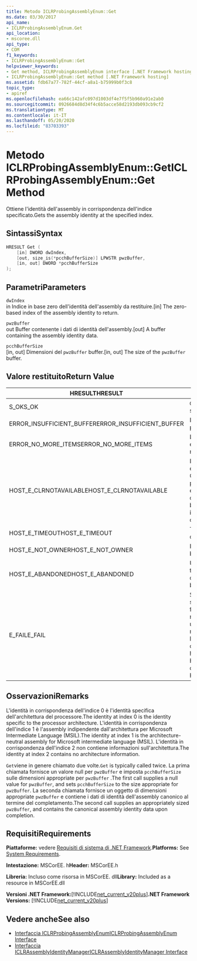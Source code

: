```yaml
---
title: Metodo ICLRProbingAssemblyEnum::Get
ms.date: 03/30/2017
api_name:
- ICLRProbingAssemblyEnum.Get
api_location:
- mscoree.dll
api_type:
- COM
f1_keywords:
- ICLRProbingAssemblyEnum::Get
helpviewer_keywords:
- Get method, ICLRProbingAssemblyEnum interface [.NET Framework hosting]
- ICLRProbingAssemblyEnum::Get method [.NET Framework hosting]
ms.assetid: fdb67a77-782f-44cf-a8a1-b75999b0f3c8
topic_type:
- apiref
ms.openlocfilehash: ea66c142afc097d1003df4e7f5f5b960a91e2ab0
ms.sourcegitcommit: 0926684d8d34f4c6b5acce58d2193db093cb9cf2
ms.translationtype: MT
ms.contentlocale: it-IT
ms.lasthandoff: 05/20/2020
ms.locfileid: "83703393"
---
```

# <a name="iclrprobingassemblyenumget-method"></a><span data-ttu-id="86547-102">Metodo ICLRProbingAssemblyEnum::Get</span><span class="sxs-lookup"><span data-stu-id="86547-102">ICLRProbingAssemblyEnum::Get Method</span></span>
<span data-ttu-id="86547-103">Ottiene l'identità dell'assembly in corrispondenza dell'indice specificato.</span><span class="sxs-lookup"><span data-stu-id="86547-103">Gets the assembly identity at the specified index.</span></span>  
  
## <a name="syntax"></a><span data-ttu-id="86547-104">Sintassi</span><span class="sxs-lookup"><span data-stu-id="86547-104">Syntax</span></span>  
  
```cpp  
HRESULT Get (  
    [in] DWORD dwIndex,  
    [out, size_is(*pcchBufferSize)] LPWSTR pwzBuffer,  
    [in, out] DWORD *pcchBufferSize  
);  
```  
  
## <a name="parameters"></a><span data-ttu-id="86547-105">Parametri</span><span class="sxs-lookup"><span data-stu-id="86547-105">Parameters</span></span>  
 `dwIndex`  
 <span data-ttu-id="86547-106">in Indice in base zero dell'identità dell'assembly da restituire.</span><span class="sxs-lookup"><span data-stu-id="86547-106">[in] The zero-based index of the assembly identity to return.</span></span>  
  
 `pwzBuffer`  
 <span data-ttu-id="86547-107">out Buffer contenente i dati di identità dell'assembly.</span><span class="sxs-lookup"><span data-stu-id="86547-107">[out] A buffer containing the assembly identity data.</span></span>  
  
 `pcchBufferSize`  
 <span data-ttu-id="86547-108">[in, out] Dimensioni del `pwzBuffer` buffer.</span><span class="sxs-lookup"><span data-stu-id="86547-108">[in, out] The size of the `pwzBuffer` buffer.</span></span>  
  
## <a name="return-value"></a><span data-ttu-id="86547-109">Valore restituito</span><span class="sxs-lookup"><span data-stu-id="86547-109">Return Value</span></span>  
  
|<span data-ttu-id="86547-110">HRESULT</span><span class="sxs-lookup"><span data-stu-id="86547-110">HRESULT</span></span>|<span data-ttu-id="86547-111">Description</span><span class="sxs-lookup"><span data-stu-id="86547-111">Description</span></span>|  
|-------------|-----------------|  
|<span data-ttu-id="86547-112">S_OK</span><span class="sxs-lookup"><span data-stu-id="86547-112">S_OK</span></span>|<span data-ttu-id="86547-113">`Get`la restituzione è riuscita.</span><span class="sxs-lookup"><span data-stu-id="86547-113">`Get` returned successfully.</span></span>|  
|<span data-ttu-id="86547-114">ERROR_INSUFFICIENT_BUFFER</span><span class="sxs-lookup"><span data-stu-id="86547-114">ERROR_INSUFFICIENT_BUFFER</span></span>|<span data-ttu-id="86547-115">Il valore di `pwzBuffer` è troppo piccolo.</span><span class="sxs-lookup"><span data-stu-id="86547-115">`pwzBuffer` is too small.</span></span>|  
|<span data-ttu-id="86547-116">ERROR_NO_MORE_ITEMS</span><span class="sxs-lookup"><span data-stu-id="86547-116">ERROR_NO_MORE_ITEMS</span></span>|<span data-ttu-id="86547-117">L'enumerazione non contiene altri elementi.</span><span class="sxs-lookup"><span data-stu-id="86547-117">The enumeration contains no more items.</span></span>|  
|<span data-ttu-id="86547-118">HOST_E_CLRNOTAVAILABLE</span><span class="sxs-lookup"><span data-stu-id="86547-118">HOST_E_CLRNOTAVAILABLE</span></span>|<span data-ttu-id="86547-119">Il Common Language Runtime (CLR) non è stato caricato in un processo oppure CLR si trova in uno stato in cui non è possibile eseguire codice gestito o elaborare la chiamata correttamente.</span><span class="sxs-lookup"><span data-stu-id="86547-119">The common language runtime (CLR) has not been loaded into a process, or the CLR is in a state in which it cannot run managed code or process the call successfully.</span></span>|  
|<span data-ttu-id="86547-120">HOST_E_TIMEOUT</span><span class="sxs-lookup"><span data-stu-id="86547-120">HOST_E_TIMEOUT</span></span>|<span data-ttu-id="86547-121">Timeout della chiamata.</span><span class="sxs-lookup"><span data-stu-id="86547-121">The call timed out.</span></span>|  
|<span data-ttu-id="86547-122">HOST_E_NOT_OWNER</span><span class="sxs-lookup"><span data-stu-id="86547-122">HOST_E_NOT_OWNER</span></span>|<span data-ttu-id="86547-123">Il chiamante non è il proprietario del blocco.</span><span class="sxs-lookup"><span data-stu-id="86547-123">The caller does not own the lock.</span></span>|  
|<span data-ttu-id="86547-124">HOST_E_ABANDONED</span><span class="sxs-lookup"><span data-stu-id="86547-124">HOST_E_ABANDONED</span></span>|<span data-ttu-id="86547-125">Un evento è stato annullato mentre un thread bloccato o Fiber era in attesa su di esso.</span><span class="sxs-lookup"><span data-stu-id="86547-125">An event was canceled while a blocked thread or fiber was waiting on it.</span></span>|  
|<span data-ttu-id="86547-126">E_FAIL</span><span class="sxs-lookup"><span data-stu-id="86547-126">E_FAIL</span></span>|<span data-ttu-id="86547-127">Si è verificato un errore irreversibile sconosciuto.</span><span class="sxs-lookup"><span data-stu-id="86547-127">An unknown catastrophic failure occurred.</span></span> <span data-ttu-id="86547-128">Se un metodo restituisce E_FAIL, CLR non è più utilizzabile all'interno del processo.</span><span class="sxs-lookup"><span data-stu-id="86547-128">If a method returns E_FAIL, the CLR is no longer usable within the process.</span></span> <span data-ttu-id="86547-129">Le chiamate successive a tutti i metodi di hosting restituiscono HOST_E_CLRNOTAVAILABLE.</span><span class="sxs-lookup"><span data-stu-id="86547-129">Subsequent calls to any hosting methods return HOST_E_CLRNOTAVAILABLE.</span></span>|  
  
## <a name="remarks"></a><span data-ttu-id="86547-130">Osservazioni</span><span class="sxs-lookup"><span data-stu-id="86547-130">Remarks</span></span>  
 <span data-ttu-id="86547-131">L'identità in corrispondenza dell'indice 0 è l'identità specifica dell'architettura del processore.</span><span class="sxs-lookup"><span data-stu-id="86547-131">The identity at index 0 is the identity specific to the processor architecture.</span></span> <span data-ttu-id="86547-132">L'identità in corrispondenza dell'indice 1 è l'assembly indipendente dall'architettura per Microsoft Intermediate Language (MSIL).</span><span class="sxs-lookup"><span data-stu-id="86547-132">The identity at index 1 is the architecture-neutral assembly for Microsoft intermediate language (MSIL).</span></span> <span data-ttu-id="86547-133">L'identità in corrispondenza dell'indice 2 non contiene informazioni sull'architettura.</span><span class="sxs-lookup"><span data-stu-id="86547-133">The identity at index 2 contains no architecture information.</span></span>  
  
 <span data-ttu-id="86547-134">`Get`viene in genere chiamato due volte.</span><span class="sxs-lookup"><span data-stu-id="86547-134">`Get` is typically called twice.</span></span> <span data-ttu-id="86547-135">La prima chiamata fornisce un valore null per `pwzBuffer` e imposta `pcchBufferSize` sulle dimensioni appropriate per `pwzBuffer` .</span><span class="sxs-lookup"><span data-stu-id="86547-135">The first call supplies a null value for `pwzBuffer`, and sets `pcchBufferSize` to the size appropriate for `pwzBuffer`.</span></span> <span data-ttu-id="86547-136">La seconda chiamata fornisce un oggetto di dimensioni appropriate `pwzBuffer` e contiene i dati di identità dell'assembly canonico al termine del completamento.</span><span class="sxs-lookup"><span data-stu-id="86547-136">The second call supplies an appropriately sized `pwzBuffer`, and contains the canonical assembly identity data upon completion.</span></span>  
  
## <a name="requirements"></a><span data-ttu-id="86547-137">Requisiti</span><span class="sxs-lookup"><span data-stu-id="86547-137">Requirements</span></span>  
 <span data-ttu-id="86547-138">**Piattaforme:** vedere [Requisiti di sistema di .NET Framework](../../get-started/system-requirements.md).</span><span class="sxs-lookup"><span data-stu-id="86547-138">**Platforms:** See [System Requirements](../../get-started/system-requirements.md).</span></span>  
  
 <span data-ttu-id="86547-139">**Intestazione:** MSCorEE. h</span><span class="sxs-lookup"><span data-stu-id="86547-139">**Header:** MSCorEE.h</span></span>  
  
 <span data-ttu-id="86547-140">**Libreria:** Incluso come risorsa in MSCorEE. dll</span><span class="sxs-lookup"><span data-stu-id="86547-140">**Library:** Included as a resource in MSCorEE.dll</span></span>  
  
 <span data-ttu-id="86547-141">**Versioni .NET Framework:**[!INCLUDE[net_current_v20plus](../../../../includes/net-current-v20plus-md.md)]</span><span class="sxs-lookup"><span data-stu-id="86547-141">**.NET Framework Versions:** [!INCLUDE[net_current_v20plus](../../../../includes/net-current-v20plus-md.md)]</span></span>  
  
## <a name="see-also"></a><span data-ttu-id="86547-142">Vedere anche</span><span class="sxs-lookup"><span data-stu-id="86547-142">See also</span></span>

- [<span data-ttu-id="86547-143">Interfaccia ICLRProbingAssemblyEnum</span><span class="sxs-lookup"><span data-stu-id="86547-143">ICLRProbingAssemblyEnum Interface</span></span>](iclrprobingassemblyenum-interface.md)
- [<span data-ttu-id="86547-144">Interfaccia ICLRAssemblyIdentityManager</span><span class="sxs-lookup"><span data-stu-id="86547-144">ICLRAssemblyIdentityManager Interface</span></span>](iclrassemblyidentitymanager-interface.md)
